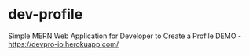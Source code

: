 # dev-profile
Simple MERN Web Application for Developer to Create a Profile
DEMO - https://devpro-io.herokuapp.com/
